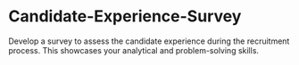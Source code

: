 # Candidate-Experience-Survey
Develop a survey to assess the candidate experience during the recruitment process. This showcases your analytical and problem-solving skills.
